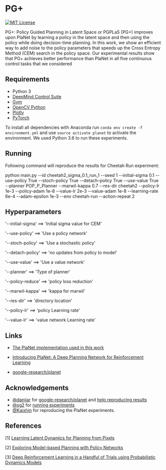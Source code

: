PG+
======

[![MIT License](https://img.shields.io/badge/license-MIT-blue.svg)](LICENSE.md)

PG+: Policy Guided Planning in Latent Space or PGPLaS (PG+) improves upon PlaNet by learning a policy in the latent space and then using the policy while doing decision-time planning. In this work, we show an efficient way to add noise to the policy parameters that speeds up the Cross Entropy Method (CEM) search in the policy space. Our experimental results show that PG+ achieves better performance than PlaNet in all five continuous control tasks that we considered



Requirements
------------

- Python 3
- [DeepMind Control Suite](https://github.com/deepmind/dm_control) 
- [Gym](https://gym.openai.com/)
- [OpenCV Python](https://pypi.python.org/pypi/opencv-python)
- [Plotly](https://plot.ly/)
- [PyTorch](http://pytorch.org/)

To install all dependencies with Anaconda run `conda env create -f environment.yml` and use `source activate planet` to activate the environment. We used Python 3.6 to run these experiments. 


Running
------------

Following command will reproduce the results for Cheetah Run experiment: 

python main.py --id cheetah2_sigma_0.1_run_1 --seed 1 --initial-sigma 0.1 --use-policy True --stoch-policy True --detach-policy True --use-value True --planner POP_P_Planner --marwil-kappa 0.7 --res-dir cheetah2 --policy-lr 1e-3 --policy-adam 1e-8 --value-lr 2e-3 --value-adam 1e-8 --learning-rate 6e-4 --adam-epsilon 1e-3 --env cheetah-run --action-repeat 2 



Hyperparameters
------------

'--initial-sigma' ==> 'Initial sigma value for CEM'

'--use-policy' ==> 'Use a policy network'

'--stoch-policy' ==> 'Use a stochastic policy'

'--detach-policy' ==> 'no updates from policy to model'

'--use-value' ==> 'Use a value network'

'--planner' ==> 'Type of planner'

'--policy-reduce' ==> 'policy loss reduction'

'--marwil-kappa' ==> 'kappa for marwil'

'--res-dir' ==> 'directory location'

'--policy-lr' ==> 'policy Learning rate'

'--value-lr' ==> 'value network Learning rate'


Links
-----
- [The PlaNet implementation used in this work](https://github.com/Kaixhin/PlaNet)

- [Introducing PlaNet: A Deep Planning Network for Reinforcement Learning](https://ai.googleblog.com/2019/02/introducing-planet-deep-planning.html)
- [google-research/planet](https://github.com/google-research/planet)

Acknowledgements
----------------

- [@danijar](https://github.com/danijar) for [google-research/planet](https://github.com/google-research/planet) and [help reproducing results](https://github.com/google-research/planet/issues/28)
- [@sg2](https://github.com/sg2) for [running experiments](https://github.com/Kaixhin/PlaNet/issues/9)
- [@Kaixhin](https://github.com/Kaixhin) for reproducing the PlaNet experiments. 

References
----------

[1] [Learning Latent Dynamics for Planning from Pixels](https://arxiv.org/abs/1811.04551) 

[2] [Exploring Model-based Planning with Policy Networks](https://arxiv.org/abs/1906.08649) 

[3] [Deep Reinforcement Learning in a Handful of Trials using Probabilistic Dynamics Models](https://arxiv.org/abs/1805.12114)
